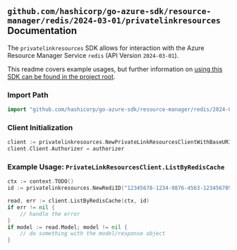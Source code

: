 
## `github.com/hashicorp/go-azure-sdk/resource-manager/redis/2024-03-01/privatelinkresources` Documentation

The `privatelinkresources` SDK allows for interaction with the Azure Resource Manager Service `redis` (API Version `2024-03-01`).

This readme covers example usages, but further information on [using this SDK can be found in the project root](https://github.com/hashicorp/go-azure-sdk/tree/main/docs).

### Import Path

```go
import "github.com/hashicorp/go-azure-sdk/resource-manager/redis/2024-03-01/privatelinkresources"
```


### Client Initialization

```go
client := privatelinkresources.NewPrivateLinkResourcesClientWithBaseURI("https://management.azure.com")
client.Client.Authorizer = authorizer
```


### Example Usage: `PrivateLinkResourcesClient.ListByRedisCache`

```go
ctx := context.TODO()
id := privatelinkresources.NewRediID("12345678-1234-9876-4563-123456789012", "example-resource-group", "redisValue")

read, err := client.ListByRedisCache(ctx, id)
if err != nil {
	// handle the error
}
if model := read.Model; model != nil {
	// do something with the model/response object
}
```

